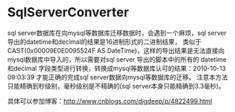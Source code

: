 # SqlServerConverter
sql server数据库在向mysql等数据库迁移数据时，会遇到一个麻烦，sql server导出的datetime和decimal的结果是16进制形式的二进制结果，
类似于 CAST(0x00009E0E0095524F AS DateTime)，这样的导出结果是无法直接向mysql数据库中导入的，所以需要对sql server
导出的脚本中的所有的 datetime和decimal 字段类型进行转换，转换成mysql等数据库认可的结果：2010-10-13 09:03:39
才能正确的完成sql server数据向mysql等数据库的迁移。
注意本方法只能精确到秒级别，毫秒级别是不精确的(sql server本身只能精确到3.3毫秒)。

具体可以参加博客：http://www.cnblogs.com/digdeep/p/4822499.html
